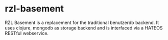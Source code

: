# rzl-basement
RZL Basement is a replacement for the traditional benutzerdb backend. It uses clojure, mongodb as storage backend and is interfaced via a HATEOS RESTful webservice.
